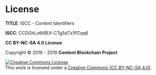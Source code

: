 # License

**TITLE**: ISCC - Content Identifiers

**ISCC**: CCDGhLx6tREif-CTg5dTz1PZqq6

**CC BY-NC-SA 4.0 License**

Copyright &copy; 2016 - 2019 **Content Blockchain Project**

<a rel="license" href="http://creativecommons.org/licenses/by-nc-sa/4.0/"><img alt="Creative Commons License" style="border-width:0" src="https://i.creativecommons.org/l/by-nc-sa/4.0/88x31.png" /></a><br />This work is licensed under a <a rel="license" href="http://creativecommons.org/licenses/by-nc-sa/4.0/">Creative Commons (CC BY-NC-SA 4.0)</a>.
